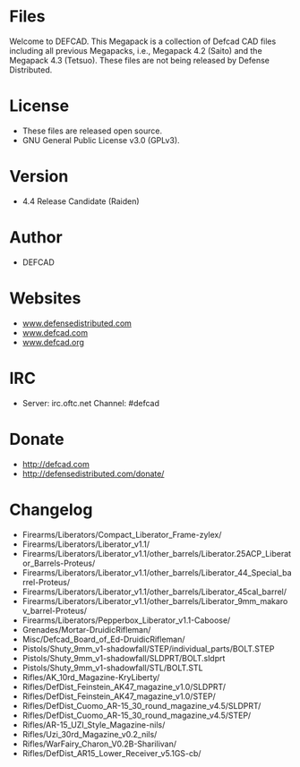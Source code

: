 # Files
Welcome to DEFCAD. This Megapack is a collection of Defcad CAD files including all previous Megapacks, i.e., Megapack 4.2 (Saito) and the Megapack 4.3 (Tetsuo). These files are not being released by Defense Distributed.

# License

* These files are released open source.
* GNU General Public License v3.0 (GPLv3).

# Version

* 4.4 Release Candidate (Raiden)

# Author
* DEFCAD

# Websites 
* www.defensedistributed.com
* www.defcad.com
* www.defcad.org

# IRC
* Server: irc.oftc.net Channel: #defcad

# Donate
* http://defcad.com
* http://defensedistributed.com/donate/

# Changelog

* Firearms/Liberators/Compact_Liberator_Frame-zylex/
* Firearms/Liberators/Liberator_v1.1/
* Firearms/Liberators/Liberator_v1.1/other_barrels/Liberator.25ACP_Liberator_Barrels-Proteus/
* Firearms/Liberators/Liberator_v1.1/other_barrels/Liberator_44_Special_barrel-Proteus/
* Firearms/Liberators/Liberator_v1.1/other_barrels/Liberator_45cal_barrel/
* Firearms/Liberators/Liberator_v1.1/other_barrels/Liberator_9mm_makarov_barrel-Proteus/
* Firearms/Liberators/Pepperbox_Liberator_v1.1-Caboose/
* Grenades/Mortar-DruidicRifleman/
* Misc/Defcad_Board_of_Ed-DruidicRifleman/
* Pistols/Shuty_9mm_v1-shadowfall/STEP/individual_parts/BOLT.STEP
* Pistols/Shuty_9mm_v1-shadowfall/SLDPRT/BOLT.sldprt
* Pistols/Shuty_9mm_v1-shadowfall/STL/BOLT.STL
* Rifles/AK_10rd_Magazine-KryLiberty/
* Rifles/DefDist_Feinstein_AK47_magazine_v1.0/SLDPRT/
* Rifles/DefDist_Feinstein_AK47_magazine_v1.0/STEP/
* Rifles/DefDist_Cuomo_AR-15_30_round_magazine_v4.5/SLDPRT/
* Rifles/DefDist_Cuomo_AR-15_30_round_magazine_v4.5/STEP/
* Rifles/AR-15_UZI_Style_Magazine-nils/
* Rifles/Uzi_30rd_Magazine_v0.2_nils/
* Rifles/WarFairy_Charon_V0.2B-Sharilivan/
* Rifles/DefDist_AR15_Lower_Receiver_v5.1GS-cb/
